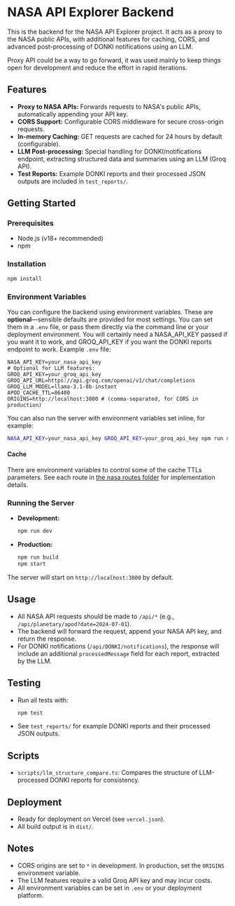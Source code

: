 # NASA API Explorer Backend

This is the backend for the NASA API Explorer project. It acts as a proxy to the NASA public APIs, with additional features for caching, CORS, and advanced post-processing of DONKI notifications using an LLM.

Proxy API could be a way to go forward, it was used mainly to keep things open for development and reduce the effort in rapid iterations. 

## Features
- **Proxy to NASA APIs:** Forwards requests to NASA's public APIs, automatically appending your API key.
- **CORS Support:** Configurable CORS middleware for secure cross-origin requests.
- **In-memory Caching:** GET requests are cached for 24 hours by default (configurable).
- **LLM Post-processing:** Special handling for DONKI/notifications endpoint, extracting structured data and summaries using an LLM (Groq API).
- **Test Reports:** Example DONKI reports and their processed JSON outputs are included in `test_reports/`.

## Getting Started

### Prerequisites
- Node.js (v18+ recommended)
- npm

### Installation
```bash
npm install
```

### Environment Variables
You can configure the backend using environment variables. These are **optional**—sensible defaults are provided for most settings. You can set them in a `.env` file, or pass them directly via the command line or your deployment environment.
You will certainly need a NASA_API_KEY passed if you want it to work, and GROQ_API_KEY if you want the DONKI reports endpoint to work.
Example `.env` file:

```
NASA_API_KEY=your_nasa_api_key
# Optional for LLM features:
GROQ_API_KEY=your_groq_api_key
GROQ_API_URL=https://api.groq.com/openai/v1/chat/completions
GROQ_LLM_MODEL=llama-3.1-8b-instant
APOD_CACHE_TTL=86400
ORIGINS=http://localhost:3000 # (comma-separated, for CORS in production)
```

You can also run the server with environment variables set inline, for example:

```bash
NASA_API_KEY=your_nasa_api_key GROQ_API_KEY=your_groq_api_key npm run dev
```
#### Cache
There are environment variables to control some of the cache TTLs parameters. See each route in [the nasa routes folder](routes/nasa/) for implementation details.

### Running the Server
- **Development:**
  ```bash
  npm run dev
  ```
- **Production:**
  ```bash
  npm run build
  npm start
  ```

The server will start on `http://localhost:3000` by default.

## Usage
- All NASA API requests should be made to `/api/*` (e.g., `/api/planetary/apod?date=2024-07-01`).
- The backend will forward the request, append your NASA API key, and return the response.
- For DONKI notifications (`/api/DONKI/notifications`), the response will include an additional `processedMessage` field for each report, extracted by the LLM.

## Testing
- Run all tests with:
  ```bash
  npm test
  ```
- See `test_reports/` for example DONKI reports and their processed JSON outputs.

## Scripts
- `scripts/llm_structure_compare.ts`: Compares the structure of LLM-processed DONKI reports for consistency.

## Deployment
- Ready for deployment on Vercel (see `vercel.json`).
- All build output is in `dist/`.

## Notes
- CORS origins are set to `*` in development. In production, set the `ORIGINS` environment variable.
- The LLM features require a valid Groq API key and may incur costs.
- All environment variables can be set in `.env` or your deployment platform.

